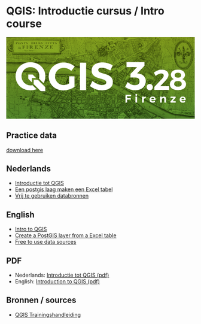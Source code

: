 QGIS: Introductie cursus / Intro course
====

![QGIS](../img/qgisbanner.png)


## Practice data

[download here](../data/qgis.zip)

## Nederlands

* [Introductie tot QGIS](QGISIntro.nl.md)
* [Een postgis laag maken een Excel tabel](AddPostgisLayer.nl.md)
* [Vrij te gebruiken databronnen](opendata.nl.md)

## English

* [Intro to QGIS](QGISIntro.en.md)
* [Create a PostGIS layer from a Excel table](AddPostgisLayer.en.md)
* [Free to use data sources](opendata.en.md)

## PDF

* Nederlands: [Introductie tot QGIS (pdf)](postgis-qgis-training.nl.pdf)
* English: [Introduction to QGIS (pdf)](postgis-qgis-training.en.pdf)

## Bronnen / sources

* [QGIS Trainingshandleiding](https://docs.qgis.org/3.22/nl/docs/training_manual/)

